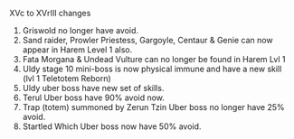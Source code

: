 XVc to XVrIII changes
1. Griswold no longer have avoid.
2. Sand raider, Prowler Priestess, Gargoyle, Centaur & Genie can now appear in Harem Level 1 also.
3. Fata Morgana & Undead Vulture can no longer be found in Harem Lvl 1
4. Uldy stage 10 mini-boss is now physical immune and have a new skill (lvl 1 Teletotem Reborn)
5. Uldy uber boss have new set of skills.
6. Terul Uber boss have 90% avoid now.
7. Trap (totem) summoned by Zerun Tzin Uber boss no longer have 25% avoid.
8. Startled Which Uber boss now have 50% avoid.
